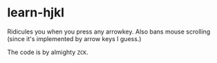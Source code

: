 # learn-hjkl

Ridicules you when you press any arrowkey.
Also bans mouse scrolling (since it's implemented by arrow keys I guess.)

The code is by almighty `ZCK`.

